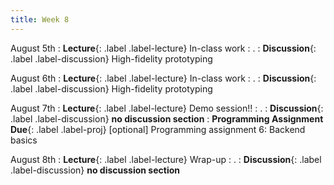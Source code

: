 ```yaml
---
title: Week 8
---
```


<!-- prettier-ignore-start -->

August 5th
: **Lecture**{: .label .label-lecture} In-class work
  : .
: **Discussion**{: .label .label-discussion} High-fidelity prototyping

August 6th
: **Lecture**{: .label .label-lecture} In-class work
  : .
: **Discussion**{: .label .label-discussion} High-fidelity prototyping

August 7th
: **Lecture**{: .label .label-lecture} Demo session!!
  : .
: **Discussion**{: .label .label-discussion} **no discussion section**
: **Programming Assignment Due**{: .label .label-proj} [optional] Programming assignment 6: Backend basics

August 8th
: **Lecture**{: .label .label-lecture} Wrap-up
  : .
: **Discussion**{: .label .label-discussion} **no discussion section**

<!-- prettier-ignore-end -->
